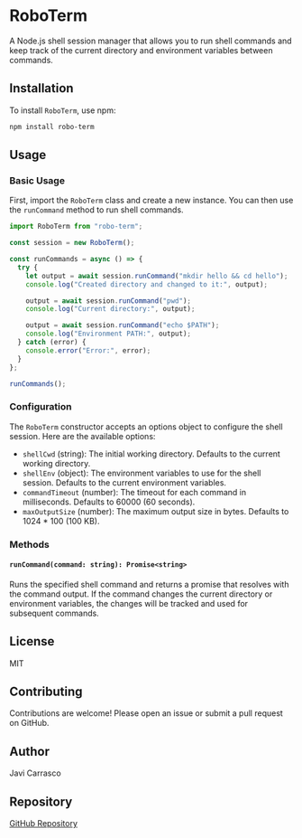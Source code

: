 # RoboTerm

A Node.js shell session manager that allows you to run shell commands and keep track of the current directory and environment variables between commands.

## Installation

To install `RoboTerm`, use npm:

```sh
npm install robo-term
```

## Usage

### Basic Usage

First, import the `RoboTerm` class and create a new instance. You can then use the `runCommand` method to run shell commands.

```typescript
import RoboTerm from "robo-term";

const session = new RoboTerm();

const runCommands = async () => {
  try {
    let output = await session.runCommand("mkdir hello && cd hello");
    console.log("Created directory and changed to it:", output);

    output = await session.runCommand("pwd");
    console.log("Current directory:", output);

    output = await session.runCommand("echo $PATH");
    console.log("Environment PATH:", output);
  } catch (error) {
    console.error("Error:", error);
  }
};

runCommands();
```

### Configuration

The `RoboTerm` constructor accepts an options object to configure the shell session. Here are the available options:

- `shellCwd` (string): The initial working directory. Defaults to the current working directory.
- `shellEnv` (object): The environment variables to use for the shell session. Defaults to the current environment variables.
- `commandTimeout` (number): The timeout for each command in milliseconds. Defaults to 60000 (60 seconds).
- `maxOutputSize` (number): The maximum output size in bytes. Defaults to 1024 \* 100 (100 KB).

### Methods

#### `runCommand(command: string): Promise<string>`

Runs the specified shell command and returns a promise that resolves with the command output. If the command changes the current directory or environment variables, the changes will be tracked and used for subsequent commands.

## License

MIT

## Contributing

Contributions are welcome! Please open an issue or submit a pull request on GitHub.

## Author

Javi Carrasco

## Repository

[GitHub Repository](https://github.com/jacarma/robo-term)
